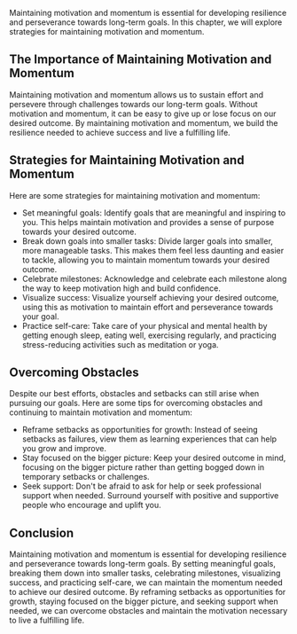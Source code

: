 
Maintaining motivation and momentum is essential for developing resilience and perseverance towards long-term goals. In this chapter, we will explore strategies for maintaining motivation and momentum.

The Importance of Maintaining Motivation and Momentum
-----------------------------------------------------

Maintaining motivation and momentum allows us to sustain effort and persevere through challenges towards our long-term goals. Without motivation and momentum, it can be easy to give up or lose focus on our desired outcome. By maintaining motivation and momentum, we build the resilience needed to achieve success and live a fulfilling life.

Strategies for Maintaining Motivation and Momentum
--------------------------------------------------

Here are some strategies for maintaining motivation and momentum:

* Set meaningful goals: Identify goals that are meaningful and inspiring to you. This helps maintain motivation and provides a sense of purpose towards your desired outcome.
* Break down goals into smaller tasks: Divide larger goals into smaller, more manageable tasks. This makes them feel less daunting and easier to tackle, allowing you to maintain momentum towards your desired outcome.
* Celebrate milestones: Acknowledge and celebrate each milestone along the way to keep motivation high and build confidence.
* Visualize success: Visualize yourself achieving your desired outcome, using this as motivation to maintain effort and perseverance towards your goal.
* Practice self-care: Take care of your physical and mental health by getting enough sleep, eating well, exercising regularly, and practicing stress-reducing activities such as meditation or yoga.

Overcoming Obstacles
--------------------

Despite our best efforts, obstacles and setbacks can still arise when pursuing our goals. Here are some tips for overcoming obstacles and continuing to maintain motivation and momentum:

* Reframe setbacks as opportunities for growth: Instead of seeing setbacks as failures, view them as learning experiences that can help you grow and improve.
* Stay focused on the bigger picture: Keep your desired outcome in mind, focusing on the bigger picture rather than getting bogged down in temporary setbacks or challenges.
* Seek support: Don't be afraid to ask for help or seek professional support when needed. Surround yourself with positive and supportive people who encourage and uplift you.

Conclusion
----------

Maintaining motivation and momentum is essential for developing resilience and perseverance towards long-term goals. By setting meaningful goals, breaking them down into smaller tasks, celebrating milestones, visualizing success, and practicing self-care, we can maintain the momentum needed to achieve our desired outcome. By reframing setbacks as opportunities for growth, staying focused on the bigger picture, and seeking support when needed, we can overcome obstacles and maintain the motivation necessary to live a fulfilling life.
